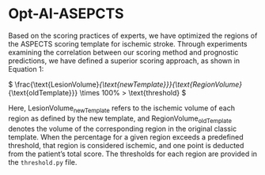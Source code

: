 # Opt-AI-ASEPCTS

Based on the scoring practices of experts, we have optimized the regions of the ASPECTS scoring template for ischemic stroke. Through experiments examining the correlation between our scoring method and prognostic predictions, we have defined a superior scoring approach, as shown in Equation 1:

$
\frac{\text{LesionVolume}_{\text{newTemplate}}}{\text{RegionVolume}_{\text{oldTemplate}}} \times 100\% > \text{threshold}
$

Here, $\text{LesionVolume}_{\text{newTemplate}}$ refers to the ischemic volume of each region as defined by the new template, and $\text{RegionVolume}_{\text{oldTemplate}}$ denotes the volume of the corresponding region in the original classic template. When the percentage for a given region exceeds a predefined threshold, that region is considered ischemic, and one point is deducted from the patient’s total score. The thresholds for each region are provided in the `threshold.py` file.
